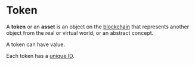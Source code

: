# Token

A **token** or an **asset** is an object on the [blockchain](/en/blockchain/blockchain.md) that represents another object from the real or virtual world, or an abstract concept.

A token can have value.

Each token has a [unique ID](/en/blockchain/token/token-id.md).
